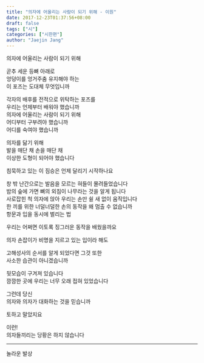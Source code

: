 ```yaml
---
title: "의자에 어울리는 사람이 되기 위해 - 이원"
date: 2017-12-23T01:37:56+08:00
draft: false
tags: ["시"]
categories: ["시한편"]
author: "Jaejin Jang"
---
```


의자에 어울리는 사람이 되기 위해 

곧추 세운 등뼈 아래로  
엉덩이를 엉거주춤 유지해야 하는   
이 포즈는 도대체 무엇입니까 

각자의 배후를 전적으로 위탁하는 포즈를   
우리는 언제부터 배워야 했습니까  
의자에 어울리는 사람이 되기 위해  
어디부터 구부려야 했습니까  
어디를 숙여야 했습니까  

의자를 닮기 위해  
발을 매단 채 손을 매단 채   
이상한 도형이 되어야 했습니다 

침묵하고 있는 이 짐승은 언제 달리기 시작하나요 

창 밖 난간으로는 발음을 모르는 혀들이 몰려들었습니다  
밤의 숲에 가면 뼈의 외침이 나무라는 것을 알게 됩니다  
사로잡힌 척 의자에 앉아 우리는 손만 쉴 새 없이 움직입니다  
한 끼를 위한 너덜너덜한 손의 동작을 왜 멈출 수 없습니까  
항문과 입을 동시에 벌리는 법 

우리는 어쩌면 이토록 징그러운 동작을 배웠을까요 

의자 손잡이가 비명을 지르고 있는 입이라 해도 

고해성사의 순서를 알게 되었다면 그것 또한  
사소한 습관이 아니겠습니까 

뒷모습이 구겨져 있습니다  
깜깜한 곳에 우리는 너무 오래 접혀 있었습니다 

그런데 당신  
의자와 의자가 대화하는 것을 믿습니까 

토하고 말았지요 

이런!  
의자들끼리는 당황은 하지 않습니다

---------------------------------------------

놀라운 발상
